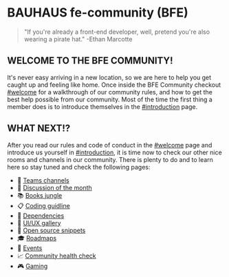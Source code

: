 # BAUHAUS fe-community (BFE)

> "If you're already a front-end developer, well, pretend you're also wearing a pirate hat." -Ethan Marcotte

## WELCOME TO THE BFE COMMUNITY!
It's never easy arriving in a new location, so we are here to help you get caught up and feeling like home.
Once inside the BFE Community checkout [#welcome](welcome.md) for a walkthrough of our community rules, and how to get the best help possible from our community. Most of the time the first thing a member does is to introduce themselves in the [#introduction](introduction.md) page.


## WHAT NEXT!?
After you read our rules and code of conduct in the [#welcome](welcome.md) page and introduce us yourself in [#introduction](introduction.md), it is time now to check our other nice rooms and channels in our community.
There is plenty to do and to learn here so stay tuned and check the following pages:

- :information_desk_person: [Teams channels](./teams-channels.md)
- :speech_balloon: [Discussion of the month](./discussion-of-the-month.md)
- :books: [Books jungle](./books-jungle.md)
- :clipboard: [Coding guidline](./coding-guidline.md)
- :rocket: [Dependencies](./dependencies.md)
- :rice_scene: [UI/UX gallery](./ui-ux.md)
- :muscle: [Open source snippets](./open_source/)
- :mortar_board: [Roadmaps](./roadmaps.md)
- :calendar: [Events](./events.md)
- :chart_with_upwards_trend: [Community health check](./community-health-check.md)
- :video_game: [Gaming](./gaming.md)